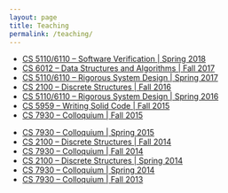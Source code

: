 ```yaml
---
layout: page
title: Teaching
permalink: /teaching/
---
```


* [CS 5110/6110 – Software Verification \| Spring 2018](https://utah.instructure.com/courses/470169)<br />
* [CS 6012 – Data Structures and Algorithms \| Fall 2017](https://utah.instructure.com/courses/469308)<br />
* [CS 5110/6110 – Rigorous System Design \| Spring 2017](https://utah.instructure.com/courses/425953)<br />
* [CS 2100 – Discrete Structures \| Fall 2016](https://utah.instructure.com/courses/391719)<br />
* [CS 5110/6110 – Rigorous System Design \| Spring 2016](https://utah.instructure.com/courses/362531)<br />
* [CS 5959 – Writing Solid Code \| Fall 2015](https://utah.instructure.com/courses/348706)<br />
* [CS 7930 – Colloquium \| Fall 2015](https://utah.instructure.com/courses/341367)<br />
<!--* [CS 6110 – Formal Methods in System Design \| Spring 2015]()<br /> -->
* [CS 7930 – Colloquium \| Spring 2015](https://utah.instructure.com/courses/320932)<br />
* [CS 2100 – Discrete Structures \| Fall 2014](https://utah.instructure.com/courses/271057)<br />
* [CS 7930 – Colloquium \| Fall 2014](https://utah.instructure.com/courses/300548)<br />
* [CS 2100 – Discrete Structures \| Spring 2014](https://utah.instructure.com/courses/298829/)<br />
* [CS 7930 – Colloquium \| Spring 2014](https://utah.instructure.com/courses/300548)<br />
* [CS 7930 – Colloquium \| Fall 2013](https://utah.instructure.com/courses/300548)<br />
<!-- [CS 5100/6100 – Foundations of CS \| Spring 2013]()<br />
 [CS 6962 – Software Verification \| Fall 2012]()-->
